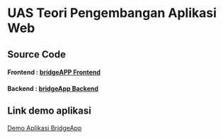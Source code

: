 # UAS Teori Pengembangan Aplikasi Web

## Source Code

#### Frontend : [bridgeAPP Frontend](https://github.com/nurdilafarha/bridgeApp_frontEnd)
#### Backend : [bridgeApp Backend](https://github.com/nurdilafarha/bridgeApp_API)

## Link demo aplikasi
[Demo Aplikasi BridgeApp](https://youtu.be/gFnqDDnhXVw)
